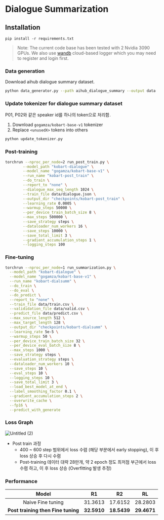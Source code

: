 # Dialogue Summarization

## Installation

`pip install -r requirements.txt`
> Note: The current code base has been tested with 2 Nvidia 3090 GPUs.
> We also use [wandb](https://wandb.ai/site) cloud-based logger 
> which you may need to register and login first.
 
### Data generation
Download aihub dialogue summary dataset. 

```bash
python data_generator.py --path aihub_dialogue_summary --output data 
```

### Update tokenizer for dialogue summary dataset 
P01, P02와 같은 speaker id를 하나의 token으로 처리함.
1. Download `gogamza/kobart-base-v1` tokenizer
2. Replace `<unusedX>` tokens into others

```bash
python update_tokenizer.py
```

### Post-training
```bash
torchrun --nproc_per_node=2 run_post_train.py \
        --model_path "kobart-dialogue" \
        --model_name "gogamza/kobart-base-v1" \
        --run_name "kobart-post_train" \
        --do_train \
        --report_to "none" \
        --dialogue_max_seq_length 1024 \
        --train_file data/dialogue.json \
        --output_dir "checkpoints/kobart-post_train" \
        --learning_rate 0.0005 \
        --warmup_steps 50000 \
        --per_device_train_batch_size 8 \
        --max_steps 500000 \
        --save_strategy steps \
        --dataloader_num_workers 16 \
        --save_steps 10000 \
        --save_total_limit 3 \
        --gradient_accumulation_steps 1 \
        --logging_steps 100 
```

### Fine-tuning
```bash
torchrun --nproc_per_node=1 run_summarization.py \
  --model_path "kobart-dialogue" \
  --model_name "gogamza/kobart-base-v1" \
  --run_name "kobart-dialsumm" \
  --do_train \
  --do_eval \
  --do_predict \
  --report_to "none" \
  --train_file data/train.csv \
  --valididation_file data/valid.csv \
  --predict_file data/predict.csv \
  --max_source_length 512 \
  --max_target_length 128 \
  --output_dir "checkpoints/kobart-dialsumm" \
  --learning_rate 5e-5 \
  --warmup_steps 50 \
  --per_device_train_batch_size 32 \
  --per_device_eval_batch_size 8 \
  --max_steps 1000 \
  --save_strategy steps \
  --evaluation_strategy steps \
  --dataloader_num_workers 10 \
  --save_steps 10 \
  --eval_steps 10 \
  --logging_steps 10 \
  --save_total_limit 3 \
  --load_best_model_at_end \
  --label_smoothing_factor 0.1 \
  --gradient_accumulation_steps 2 \
  --overwrite_cache \
  --fp16 \
  --predict_with_generate
```

### Loss Graph
![Untitled (2)](https://user-images.githubusercontent.com/64317686/230779759-9d90e558-49ea-4e58-a197-e9da54061732.png)

- Post train 과정
    - 400 ~ 600 step 범위에서 loss 수렴 (해당 부분에서 early stopping), 이 후 loss 상승 후 다시 수렴
    - Post-training 데이터 대략 28만개, 약 2 epoch 정도 최저점 부근에서 loss 수렴 하고, 이 후 loss 상승 (Overfitting 발생 추정)
    
### Performance

| Model | R1 | R2 | RL |
| :-----------: | :------------: | :------------: |:------------: |
| Naive Fine tuning   |  31.3613  |    17.6152    |     28.2803    |
| **Post training then Fine tuning**   |   **32.5910**  |    **18.5439**    |     **29.4671**    |

